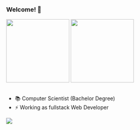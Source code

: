 ### Welcome! 👋

<div>
  <img height="170em" src="https://github-readme-stats.vercel.app/api?username=GratzJulia&show_icons=true&hide=issues&include_all_commits=true&count_private=true&theme=highcontrast"/>
  <img height="170em" src="https://github-readme-stats.vercel.app/api/top-langs/?username=GratzJulia&layout=compact&langs_count=7&theme=highcontrast"/>
</div>

##

- 📚 Computer Scientist (Bachelor Degree)
- ⚡ Working as fullstack Web Developer

<a href="https://www.linkedin.com/in/julia-maria-gratz-a158b412a" target="_blank"> <img src="https://img.shields.io/badge/LinkedIn-0077B5?style=for-the-badge&logo=linkedin&logoColor=white" > </a>
